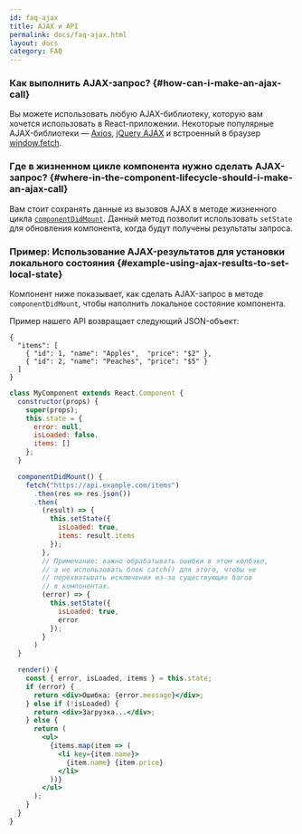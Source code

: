```yaml
---
id: faq-ajax
title: AJAX и API
permalink: docs/faq-ajax.html
layout: docs
category: FAQ
---
```


### Как выполнить AJAX-запрос? {#how-can-i-make-an-ajax-call}

Вы можете использовать любую AJAX-библиотеку, которую вам хочется использовать в React-приложении. Некоторые популярные AJAX-библиотеки — [Axios](https://github.com/axios/axios), [jQuery AJAX](https://api.jquery.com/jQuery.ajax/) и встроенный в браузер [window.fetch](https://developer.mozilla.org/ru/docs/Web/API/Fetch_API).

### Где в жизненном цикле компонента нужно сделать AJAX-запрос? {#where-in-the-component-lifecycle-should-i-make-an-ajax-call}

Вам стоит сохранять данные из вызовов AJAX в методе жизненного цикла [`componentDidMount`](/docs/react-component.html#mounting). Данный метод позволит использовать `setState` для обновления компонента, когда будут получены результаты запроса.

### Пример: Использование AJAX-результатов для установки локального состояния {#example-using-ajax-results-to-set-local-state}

Компонент ниже показывает, как сделать AJAX-запрос в методе `componentDidMount`, чтобы наполнить локальное состояние компонента.

Пример нашего API возвращает следующий JSON-объект:

```
{
  "items": [
    { "id": 1, "name": "Apples",  "price": "$2" },
    { "id": 2, "name": "Peaches", "price": "$5" }
  ] 
}
```

```jsx
class MyComponent extends React.Component {
  constructor(props) {
    super(props);
    this.state = {
      error: null,
      isLoaded: false,
      items: []
    };
  }

  componentDidMount() {
    fetch("https://api.example.com/items")
      .then(res => res.json())
      .then(
        (result) => {
          this.setState({
            isLoaded: true,
            items: result.items
          });
        },
        // Примечание: важно обрабатывать ошибки в этом колбэке,
        // а не использовать блок catch() для этого, чтобы не 
        // перехватывать исключения из-за существующих багов
        // в компонентах.
        (error) => {
          this.setState({
            isLoaded: true,
            error
          });
        }
      )
  }

  render() {
    const { error, isLoaded, items } = this.state;
    if (error) {
      return <div>Ошибка: {error.message}</div>;
    } else if (!isLoaded) {
      return <div>Загрузка...</div>;
    } else {
      return (
        <ul>
          {items.map(item => (
            <li key={item.name}>
              {item.name} {item.price}
            </li>
          ))}
        </ul>
      );
    }
  }
}
```
